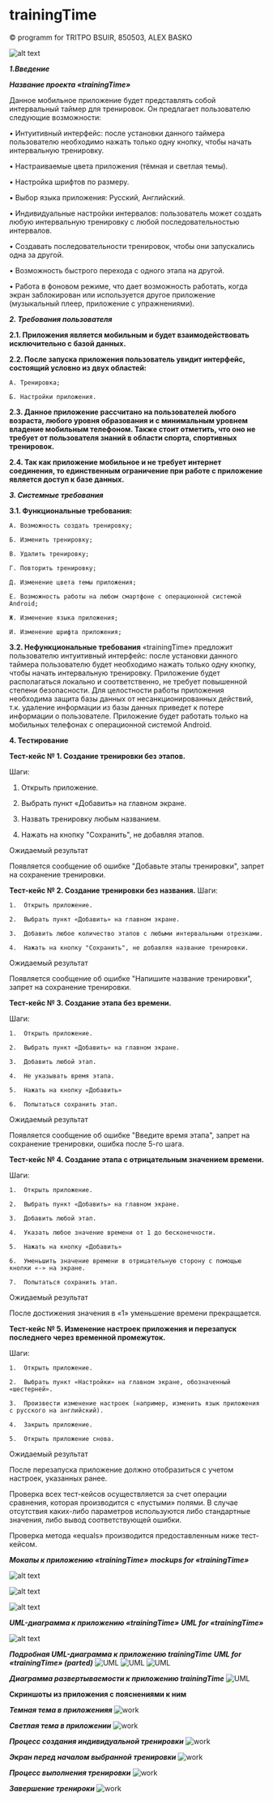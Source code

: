 # trainingTime
 © programm for TRITPO BSUIR, 850503, ALEX BASKO

![alt text](https://github.com/albaSANDROS/trainingTime/blob/master/pictures/main.jpg?raw=true)

***1.Введение***

***Название проекта «trainingTime»***

Данное мобильное приложение будет представлять собой интервальный таймер для тренировок. Он предлагает пользователю следующие возможности:

•	Интуитивный интерфейс: после установки данного таймера пользователю необходимо нажать только одну кнопку, чтобы начать интервальную тренировку.

•	Настраиваемые цвета приложения (тёмная и светлая темы).

•	Настройка шрифтов по размеру.

•	Выбор языка приложения: Русский, Английский.

•	Индивидуальные настройки интервалов: пользователь может создать любую интервальную тренировку с любой последовательностью интервалов.

•	Создавать последовательности тренировок, чтобы они запускались одна за другой.

•	Возможность быстрого перехода с одного этапа на другой.

•	Работа в фоновом режиме, что дает возможность работать, когда экран заблокирован или используется другое приложение (музыкальный плеер, приложение с упражнениями).


***2.	Требования пользователя***

**2.1.	 Приложения является мобильным и будет взаимодействовать исключительно с базой данных.**

**2.2.	 После запуска приложения пользователь увидит интерфейс, состоящий условно из двух областей:**
	
	А. Тренировка;
	
	Б. Настройки приложения.
	
**2.3.	 Данное приложение рассчитано на пользователей любого возраста, любого уровня образования и с минимальным уровнем владение мобильным телефоном. Также стоит отметить, что оно не требует от пользователя знаний в области спорта, спортивных тренировок.**
	
**2.4.	 Так как приложение мобильное и не требует интернет соединения, то единственным ограничение при работе с приложение является доступ к базе данных.**

***3.	Системные требования***

**3.1.	 Функциональные требования:**
	
	А. Возможность создать тренировку;
	
	Б. Изменить тренировку;

	В. Удалить тренировку;

	Г. Повторить тренировку;

	Д. Изменение цвета темы приложения;
	
	Е. Возможность работы на любом смартфоне с операционной системой Android;
	
	Ж. Изменение языка приложения;

	И. Изменение шрифта приложения;


**3.2.	 Нефункциональные требования**
«trainingTime» предложит пользователю интуитивный интерфейс: после установки данного таймера пользователю будет необходимо нажать только одну кнопку, чтобы начать интервальную тренировку. Приложение будет располагаться локально и соответственно, не требует повышенной степени безопасности. Для целостности работы приложения необходима защита базы данных от несанкционированных действий, т.к. удаление информации из базы данных приведет к потере информации о пользователе. 
Приложение будет работать только на мобильных телефонах с операционной системой Android. 


**4. Тестирование**

**Тест-кейс № 1. Создание тренировки без этапов.**

Шаги:

1.	Открыть приложение.

2.	Выбрать пункт «Добавить» на главном экране.

3.	Назвать тренировку любым названием.

4.	Нажать на кнопку "Сохранить", не добавляя этапов.

Ожидаемый результат

Появляется сообщение об ошибке "Добавьте этапы тренировки", запрет на сохранение тренировки.

**Тест-кейс № 2. Создание тренировки без названия.**
Шаги:

	1.	Открыть приложение.

	2.	Выбрать пункт «Добавить» на главном экране.

	3.	Добавить любое количество этапов с любыми интервальными отрезками.

	4.	Нажать на кнопку "Сохранить", не добавляя название тренировки.

Ожидаемый результат

Появляется сообщение об ошибке "Напишите название тренировки", запрет на сохранение тренировки.

**Тест-кейс № 3. Создание этапа без времени.**

Шаги:
	
	1.	Открыть приложение.
	
	2.	Выбрать пункт «Добавить» на главном экране.
	
	3.	Добавить любой этап.
	
	4.	Не указывать время этапа.
	
	5.	Нажать на кнопку «Добавить»
	
	6.	Попытаться сохранить этап.

Ожидаемый результат

Появляется сообщение об ошибке "Введите время этапа", запрет на сохранение тренировки, ошибка после 5-го шага.

**Тест-кейс № 4. Создание этапа с отрицательным значением времени.**

Шаги:
	
	1.	Открыть приложение.
	
	2.	Выбрать пункт «Добавить» на главном экране.
	
	3.	Добавить любой этап.
	
	4.	Указать любое значение времени от 1 до бесконечности.
	
	5.	Нажать на кнопку «Добавить»
	
	6.	Уменьшить значение времени в отрицательную сторону с помощью кнопки «-» на экране.
	
	7.	Попытаться сохранить этап.

Ожидаемый результат

После достижения значения в «1» уменьшение времени прекращается.

**Тест-кейс № 5. Изменение настроек приложения и перезапуск последнего через временной промежуток.**

Шаги:

	1.	Открыть приложение.

	2.	Выбрать пункт «Настройки» на главном экране, обозначенный «шестерней».

	3.	Произвести изменение настроек (например, изменить язык приложения с русского на английский).

	4.	Закрыть приложение.

	5.	Открыть приложение снова.

Ожидаемый результат

После перезапуска приложение должно отобразиться с учетом настроек, указанных ранее.

Проверка всех тест-кейсов осуществляется за счет операции сравнения, которая производится с «пустыми» полями. В случае отсутствия каких-либо параметров используются либо стандартные значения, либо вывод соответствующей ошибки. 
 
Проверка метода «equals» производится предоставленным ниже тест-кейсом.



***Мокапы к приложению «trainingTime»***
***mockups for «trainingTime»***

![alt text](https://github.com/albaSANDROS/trainingTime/blob/master/pictures/1.jpg?raw=true)


![alt text](https://github.com/albaSANDROS/trainingTime/blob/master/pictures/2.jpg?raw=true)


![alt text](https://github.com/albaSANDROS/trainingTime/blob/master/pictures/3.jpg?raw=true)

***UML-диаграмма к приложению «trainingTime»***
***UML for «trainingTime»***

![alt text](https://github.com/albaSANDROS/trainingTime/blob/master/pictures/uml.jpg?raw=true)


***Подробная UML-диаграмма к приложению trainingTime***
***UML for «trainingTime» (parted)***
![UML](https://github.com/albaSANDROS/trainingTime/blob/master/pictures/uml1.jpg?raw=true)
![UML](https://github.com/albaSANDROS/trainingTime/blob/master/pictures/uml2.jpg?raw=true)
![UML](https://github.com/albaSANDROS/trainingTime/blob/master/pictures/uml3.jpg?raw=true)

***Диаграмма развертываемости к приложению trainingTime***
![UML](https://github.com/albaSANDROS/trainingTime/blob/master/pictures/diagramUML.png?raw=true)


**Скриншоты из приложения с пояснениями к ним**


***Темная тема в приложенияя***
![work](https://github.com/albaSANDROS/trainingTime/blob/master/pictures/work1.jpg?raw=true)

***Светлая тема в приложении***
![work](https://github.com/albaSANDROS/trainingTime/blob/master/pictures/work2.jpg?raw=true)

***Процесс создания индивидуальной тренировки***
![work](https://github.com/albaSANDROS/trainingTime/blob/master/pictures/work3.jpg?raw=true)

***Экран перед началом выбранной тренировки***
![work](https://github.com/albaSANDROS/trainingTime/blob/master/pictures/work4.jpg?raw=true)

***Процесс выполнения тренировки***
![work](https://github.com/albaSANDROS/trainingTime/blob/master/pictures/work5.jpg?raw=true)

***Завершение тренироки***
![work](https://github.com/albaSANDROS/trainingTime/blob/master/pictures/work6.jpg?raw=true)


